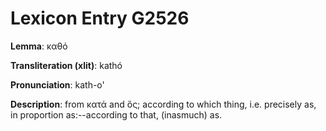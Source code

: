 # Lexicon Entry G2526

**Lemma**: καθό

**Transliteration (xlit)**: kathó

**Pronunciation**: kath-o'

**Description**:
from κατά and ὅς; according to which thing, i.e. precisely as, in proportion as:--according to that, (inasmuch) as.
